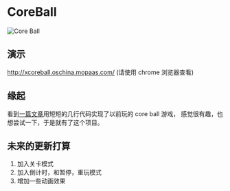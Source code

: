 # CoreBall

![Core Ball](https://git.oschina.net/ggiiss/CoreBall/raw/master/coreball.gif)

## 演示 

http://xcoreball.oschina.mopaas.com/ (请使用 chrome 浏览器查看)

## 缘起

看到[一篇文章](http://www.w3ctech.com/topic/951)用短短的几行代码实现了以前玩的 core ball 游戏， 感觉很有趣，也想尝试一下，于是就有了这个项目。

## 未来的更新打算

1. 加入关卡模式
2. 加入倒计时，和暂停，重玩模式
3. 增加一些动画效果
